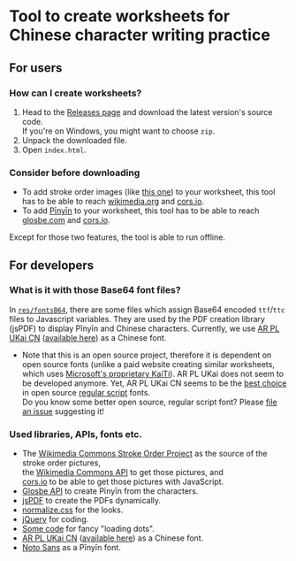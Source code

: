 # Tool to create worksheets for Chinese character writing practice
## For users
### How can I create worksheets?
1.  Head to the [Releases page](https://github.com/12jr/chinese-character-worksheets/releases) and download the latest version's source code. <br/> If you're on Windows, you might want to choose `zip`.
2.  Unpack the downloaded file.
3.  Open `index.html`.
### Consider before downloading
*  To add stroke order images (like [this one](https://upload.wikimedia.org/wikipedia/commons/b/b6/%E6%88%91-bw.png)) to your worksheet, this tool has to be able to reach [wikimedia.org](wikimedia.org) and [cors.io](https://cors.io/).
*  To add [Pīnyīn](https://en.wikipedia.org/wiki/Pinyin) to your worksheet, this tool has to be able to reach [glosbe.com](https://glosbe.com/) and [cors.io](https://cors.io/).

Except for those two features, the tool is able to run offline.
## For developers
### What is it with those Base64 font files?
In [`res/fontsB64`](res/fontsB64), there are some files which assign Base64 encoded `ttf`/`ttc` files to Javascript variables. They are used by the PDF creation library (jsPDF) to display Pīnyīn and Chinese characters.
Currently, we use [AR PL UKai CN](https://www.freedesktop.org/wiki/Software/CJKUnifonts/) ([available here](https://github.com/saiswa/free-fonts/blob/master/PCLinuxOSFonts/AR%20PL%20UKai%20CN%2C%20Regular.ttc)) as a Chinese font.
* Note that this is an open source project, therefore it is dependent on open source fonts (unlike a paid website creating similar worksheets, which uses [Microsoft's proprietary KaiTi](https://docs.microsoft.com/en-us/typography/font-list/kaiti)). AR PL UKai does not seem to be developed anymore. Yet, AR PL UKai CN seems to be the [best choice](https://en.wikipedia.org/wiki/List_of_CJK_fonts#Regular_script) in open source [regular script](https://en.wikipedia.org/wiki/Regular_script) fonts.  
   Do you know some better open source, regular script font? Please [file an issue](https://github.com/12jr/chinese-character-worksheets/issues) suggesting it!
### Used libraries, APIs, fonts etc.
*   The [Wikimedia Commons Stroke Order Project](https://commons.wikimedia.org/wiki/Commons:Stroke_Order_Project) as the source of the stroke order pictures,  
    the [Wikimedia Commons API](https://www.mediawiki.org/wiki/API:Main_page) to get those pictures, and  
    [cors.io](https://cors.io/) to be able to get those pictures with JavaScript.
*   [Glosbe API](https://glosbe.com/a-api) to create Pīnyīn from the characters.
*   [jsPDF](https://parall.ax/products/jspdf) to create the PDFs dynamically.
*   [normalize.css](https://necolas.github.io/normalize.css/) for the looks.
*   [jQuery](https://jquery.com/) for coding.
*   [Some code](https://codepen.io/vkjgr/pen/gbPaVx) for fancy "loading dots".
*   [AR PL UKai CN](https://www.freedesktop.org/wiki/Software/CJKUnifonts/) ([available here](https://github.com/saiswa/free-fonts/blob/master/PCLinuxOSFonts/AR%20PL%20UKai%20CN%2C%20Regular.ttc)) as a Chinese font.
*   [Noto Sans](https://www.google.com/get/noto/#sans-lgc) as a Pīnyīn font.

